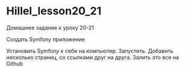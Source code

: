 # Hillel_lesson20_21
Домашнее задание к уроку 20-21

Создать Symfony приложение

Установить Symfony к себе на компьютер. Запустить. Добавить несколько страниц, со ссылками друг на друга. Залить это все на Github
